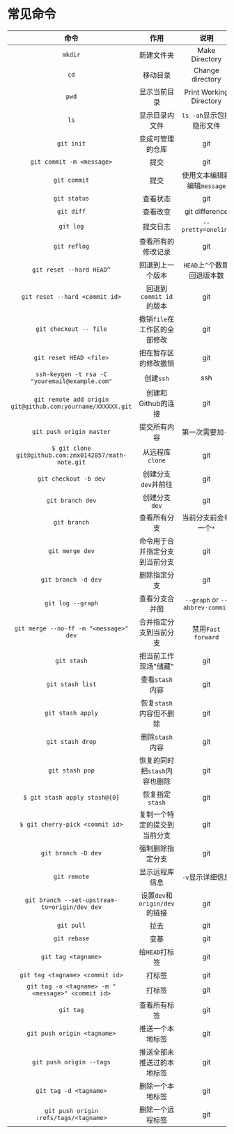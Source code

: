 
# 常见命令

|                            命令                            |              作用              |              说明              |
| :--------------------------------------------------------: | :----------------------------: | :----------------------------: |
|                          `mkdir`                           |           新建文件夹           |         Make Directory         |
|                            `cd`                            |            移动目录            |        Change directory        |
|                           `pwd`                            |          显示当前目录          |    Print Working Directory     |
|                            `ls`                            |         显示目录内文件         |    `ls -ah`显示包括隐形文件    |
|                         `git init`                         |        变成可管理的仓库        |              git               |
|                 `git commit -m <message>`                  |              提交              |              git               |
|                        `git commit`                        |              提交              |  使用文本编辑器编辑`message`   |
|                        `git status`                        |            查看状态            |              git               |
|                         `git diff`                         |            查看改变            |         git difference         |
|                         `git log`                          |            提交日志            |       `--pretty=oneline`       |
|                        `git reflog`                        |       查看所有的修改记录       |              git               |
|                  `git reset --hard HEAD^`                  |        回退到上一个版本        |  `HEAD`上`^`个数即回退版本数   |
|               `git reset --hard <commit id>`               |    回退到`commit id`的版本     |              git               |
|                   `git checkout -- file`                   |  撤销`file`在工作区的全部修改  |              git               |
|                  `git reset HEAD <file>`                   |      把在暂存区的修改撤销      |              git               |
|       `ssh-keygen -t rsa -C "youremail@example.com"`       |           创建`ssh`            |              ssh               |
| `git remote add origin git@github.com:yourname/XXXXXX.git` |       创建和Github的连接       |              git               |
|                  `git push origin master`                  |          提交所有内容          |        第一次需要加`-u`        |
|   `$ git clone git@github.com:zmx0142857/math-note.git`    |        从远程库`clone`         |              git               |
|                   `git checkout -b dev`                    |      创建分支`dev`并前往       |              git               |
|                      `git branch dev`                      |         创建分支`dev`          |              git               |
|                        `git branch`                        |          查看所有分支          |     当前分支前会有一个`*`      |
|                      `git merge dev`                       | 命令用于合并指定分支到当前分支 |              git               |
|                    `git branch -d dev`                     |          删除指定分支          |              git               |
|                     `git log --graph`                      |         查看分支合并图         | `--graph` or `--abbrev-commit` |
|           `git merge --no-ff -m "<message>" dev`           |     合并指定分支到当前分支     |       禁用`Fast forward`       |
|                        `git stash`                         |      把当前工作现场"储藏"      |              git               |
|                      `git stash list`                      |        查看`stash`内容         |              git               |
|                     `git stash apply`                      |    恢复`stash`内容但不删除     |              git               |
|                      `git stash drop`                      |        删除`stash`内容         |              git               |
|                      `git stash pop`                       | 恢复的同时把`stash`内容也删除  |              git               |
|               `$ git stash apply stash@{0}`                |        恢复指定`stash`         |              git               |
|              `$ git cherry-pick <commit id>`               |  复制一个特定的提交到当前分支  |              git               |
|                    `git branch -D dev`                     |        强制删除指定分支        |              git               |
|                        `git remote`                        |         显示远程库信息         |        `-v`显示详细信息        |
|       `git branch --set-upstream-to=origin/dev dev`        | 设置`dev`和`origin/dev`的链接  |              git               |
|                         `git pull`                         |              拉去              |              git               |
|                        `git rebase`                        |              变基              |              git               |
|                    `git tag <tagname>`                     |         给`HEAD`打标签         |              git               |
|              `git tag <tagname> <commit id>`               |             打标签             |              git               |
|     `git tag -a <tagname> -m "<message>" <commit id>`      |             打标签             |              git               |
|                         `git tag`                          |          查看所有标签          |              git               |
|                `git push origin <tagname>`                 |        推送一个本地标签        |              git               |
|                  `git push origin --tags`                  |   推送全部未推送过的本地标签   |              git               |
|                   `git tag -d <tagname>`                   |        删除一个本地标签        |              git               |
|           `git push origin :refs/tags/<tagname>`           |        删除一个远程标签        |              git               |